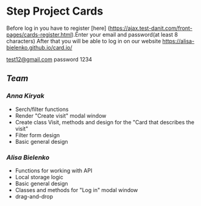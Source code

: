 # Step Project Cards

Before log in you have to register [here] (https://ajax.test-danit.com/front-pages/cards-register.html).Enter your email and password(at least 8 characters)
After that you will be able to log in on our website https://alisa-bielenko.github.io/card.io/

test12@gmail.com
password 1234



## _Team_
### _Anna Kiryak_
- Serch/filter functions
- Render "Create visit" modal window
- Create class Visit, methods and design for the "Card that describes the visit"
- Filter form design
- Basic general design

### _Alisa Bielenko_
- Functions for working with API
- Local storage logic
- Basic general design
- Classes and methods for "Log in" modal window
- drag-and-drop
